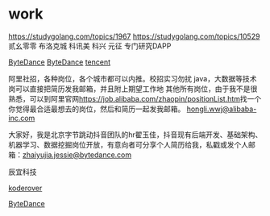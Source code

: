 # work

<https://studygolang.com/topics/1967>
<https://studygolang.com/topics/10529>
贰幺零零
布洛克城 科讯美 科兴 元征 专门研究DAPP

[ByteDance](https://github.com/wolverinn/Waking-Up)
[ByteDance](https://studygolang.com/topics/11004)
[tencent](https://studygolang.com/topics/10678#commentForm)

阿里社招，各种岗位，各个城市都可以内推。校招实习勿扰
java，大数据等技术岗可以直接把简历发我邮箱，并且附上期望工作地
其他所有岗位，由于我不是很熟悉，可以到阿里官网<https://job.alibaba.com/zhaopin/positionList.htm>找一个你觉得最合适最想去的岗位，然后和简历一起发我邮箱。
hongli.wwj@alibaba-inc.com

大家好，我是北京字节跳动抖音团队的hr翟玉佳，抖音现有后端开发、基础架构、机器学习、数据挖掘岗位开放，有意向者可分享个人简历给我，私戳或发个人邮箱：zhaiyujia.jessie@bytedance.com

辰宜科技

[koderover](https://www.koderover.com/)

[ByteDance](https://mp.weixin.qq.com/s?__biz=MzU0MzQ5MDA0Mw==&mid=2247489529&idx=1&sn=2757ebfbfdd2e0c462877b1cb5c688d8&chksm=fb0bfd6dcc7c747be3746e3862723b62aab823e07f1f777fdc97ef651c160597cf2accc1ca2d&mpshare=1&scene=1&srcid=&sharer_sharetime=1584757756691&sharer_shareid=be082b9b55860bca135c279cbeb97d77&key=9e4d10ee3ad30392e53f545b5fa35a1ecb2b0abd5b8ad55b9fc3f07d48638d520dac267e7b2b2e8e54f4f8b04977667aaf7bc2baac3b958cb8a991e95ac868c352f7755f95de60a07538bbacdf31bf61&ascene=1&uin=MjYyMTk4OTk4NA%3D%3D&devicetype=Windows+10&version=62080079&lang=zh_CN&exportkey=ARQ%2Br667pSkarNCsj6V74CU%3D&pass_ticket=YK36%2BH06TDdcRIjydd4a0IWn77JFY2wrWFRoMr1L8JPILPr5gLeGqGNghnA%2B3Spe)
